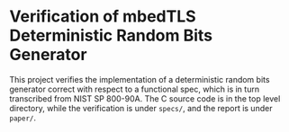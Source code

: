 # Verification of mbedTLS Deterministic Random Bits Generator

This project verifies the implementation of a deterministic random bits generator correct with respect to a functional spec, which is in turn transcribed from NIST SP 800-90A. The C source code is in the top level directory, while the verification is under `specs/`, and the report is under `paper/`.

